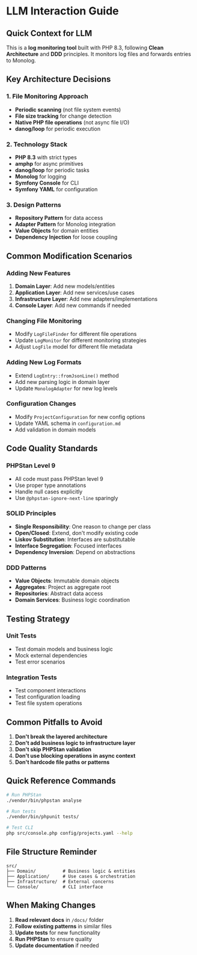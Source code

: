 # LLM Interaction Guide

## Quick Context for LLM

This is a **log monitoring tool** built with PHP 8.3, following **Clean Architecture** and **DDD** principles. It monitors log files and forwards entries to Monolog.

## Key Architecture Decisions

### 1. File Monitoring Approach
- **Periodic scanning** (not file system events)
- **File size tracking** for change detection
- **Native PHP file operations** (not async file I/O)
- **danog/loop** for periodic execution

### 2. Technology Stack
- **PHP 8.3** with strict types
- **amphp** for async primitives
- **danog/loop** for periodic tasks
- **Monolog** for logging
- **Symfony Console** for CLI
- **Symfony YAML** for configuration

### 3. Design Patterns
- **Repository Pattern** for data access
- **Adapter Pattern** for Monolog integration
- **Value Objects** for domain entities
- **Dependency Injection** for loose coupling

## Common Modification Scenarios

### Adding New Features
1. **Domain Layer**: Add new models/entities
2. **Application Layer**: Add new services/use cases
3. **Infrastructure Layer**: Add new adapters/implementations
4. **Console Layer**: Add new commands if needed

### Changing File Monitoring
- Modify `LogFileFinder` for different file operations
- Update `LogMonitor` for different monitoring strategies
- Adjust `LogFile` model for different file metadata

### Adding New Log Formats
- Extend `LogEntry::fromJsonLine()` method
- Add new parsing logic in domain layer
- Update `MonologAdapter` for new log levels

### Configuration Changes
- Modify `ProjectConfiguration` for new config options
- Update YAML schema in `configuration.md`
- Add validation in domain models

## Code Quality Standards

### PHPStan Level 9
- All code must pass PHPStan level 9
- Use proper type annotations
- Handle null cases explicitly
- Use `@phpstan-ignore-next-line` sparingly

### SOLID Principles
- **Single Responsibility**: One reason to change per class
- **Open/Closed**: Extend, don't modify existing code
- **Liskov Substitution**: Interfaces are substitutable
- **Interface Segregation**: Focused interfaces
- **Dependency Inversion**: Depend on abstractions

### DDD Patterns
- **Value Objects**: Immutable domain objects
- **Aggregates**: Project as aggregate root
- **Repositories**: Abstract data access
- **Domain Services**: Business logic coordination

## Testing Strategy

### Unit Tests
- Test domain models and business logic
- Mock external dependencies
- Test error scenarios

### Integration Tests
- Test component interactions
- Test configuration loading
- Test file system operations

## Common Pitfalls to Avoid

1. **Don't break the layered architecture**
2. **Don't add business logic to infrastructure layer**
3. **Don't skip PHPStan validation**
4. **Don't use blocking operations in async context**
5. **Don't hardcode file paths or patterns**

## Quick Reference Commands

```bash
# Run PHPStan
./vendor/bin/phpstan analyse

# Run tests
./vendor/bin/phpunit tests/

# Test CLI
php src/console.php config/projects.yaml --help
```

## File Structure Reminder

```
src/
├── Domain/          # Business logic & entities
├── Application/     # Use cases & orchestration
├── Infrastructure/  # External concerns
└── Console/         # CLI interface
```

## When Making Changes

1. **Read relevant docs** in `/docs/` folder
2. **Follow existing patterns** in similar files
3. **Update tests** for new functionality
4. **Run PHPStan** to ensure quality
5. **Update documentation** if needed 